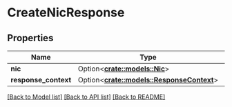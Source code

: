 # CreateNicResponse

## Properties

Name | Type | Description | Notes
------------ | ------------- | ------------- | -------------
**nic** | Option<[**crate::models::Nic**](Nic.md)> |  | [optional]
**response_context** | Option<[**crate::models::ResponseContext**](ResponseContext.md)> |  | [optional]

[[Back to Model list]](../README.md#documentation-for-models) [[Back to API list]](../README.md#documentation-for-api-endpoints) [[Back to README]](../README.md)


